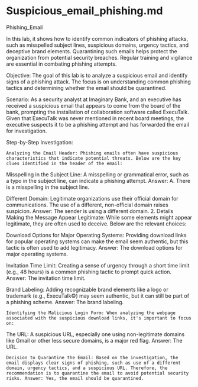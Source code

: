 # Suspicious_email_phishing.md
Phishing_Email

In this lab, it shows how to identify common indicators of phishing attacks, such as misspelled subject lines, suspicious domains, urgency tactics, and deceptive brand elements. Quarantining such emails helps protect the organization from potential security breaches. Regular training and vigilance are essential in combating phishing attempts.

Objective: The goal of this lab is to analyze a suspicious email and identify signs of a phishing attack. The focus is on understanding common phishing tactics and determining whether the email should be quarantined.

Scenario: As a security analyst at Imaginary Bank, and an executive has received a suspicious email that appears to come from the board of the bank, prompting the installation of collaboration software called ExecuTalk. Given that ExecuTalk was never mentioned in recent board meetings, the executive suspects it to be a phishing attempt and has forwarded the email for investigation.

Step-by-Step Investigation:

    Analyzing the Email Header: Phishing emails often have suspicious characteristics that indicate potential threats. Below are the key clues identified in the header of the email:

Misspelling in the Subject Line: A misspelling or grammatical error, such as a typo in the subject line, can indicate a phishing attempt. Answer: A. There is a misspelling in the subject line.

Different Domain: Legitimate organizations use their official domain for communications. The use of a different, non-official domain raises suspicion. Answer: The sender is using a different domain. 2. Details Making the Message Appear Legitimate: While some elements might appear legitimate, they are often used to deceive. Below are the relevant choices:

Download Options for Major Operating Systems: Providing download links for popular operating systems can make the email seem authentic, but this tactic is often used to add legitimacy. Answer: The download options for major operating systems.

Invitation Time Limit: Creating a sense of urgency through a short time limit (e.g., 48 hours) is a common phishing tactic to prompt quick action. Answer: The invitation time limit.

Brand Labeling: Adding recognizable brand elements like a logo or trademark (e.g., ExecuTalk©) may seem authentic, but it can still be part of a phishing scheme. Answer: The brand labeling.

    Identifying the Malicious Login Form: When analyzing the webpage associated with the suspicious download links, it's important to focus on:

The URL: A suspicious URL, especially one using non-legitimate domains like Gmail or other less secure domains, is a major red flag. Answer: The URL.

    Decision to Quarantine the Email: Based on the investigation, the email displays clear signs of phishing, such as use of a different domain, urgency tactics, and a suspicious URL. Therefore, the recommendation is to quarantine the email to avoid potential security risks. Answer: Yes, the email should be quarantined.
